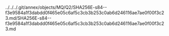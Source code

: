 ../../../.git/annex/objects/MQ/Q2/SHA256E-s84--f3e9584a1f3dabdd0f465e05c6af5c3cb3b253c0ab6d246116ae7ae0f00f3c23.md/SHA256E-s84--f3e9584a1f3dabdd0f465e05c6af5c3cb3b253c0ab6d246116ae7ae0f00f3c23.md